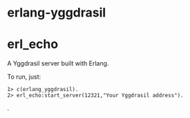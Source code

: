 # erlang-yggdrasil

# erl_echo
A Yggdrasil server built with Erlang.

To run, just:
```
1> c(erlang_yggdrasil).
2> erl_echo:start_server(12321,"Your Yggdrasil address").
```

.



